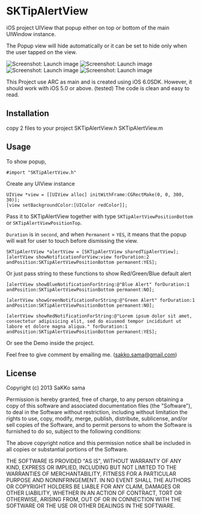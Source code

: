 SKTipAlertView
==============

iOS project UIView that popup either on top or bottom of the main UIWindow instance.

The Popup view will hide automatically or it can be set to hide only when the user tapped on the view.

![Screenshot: Launch image](https://github.com/SaKKo/SKTipAlertView/blob/master/BlueAlertScreenshot.png?raw=true)
![Screenshot: Launch image](https://github.com/SaKKo/SKTipAlertView/blob/master/GreenAlertScreenshot.png?raw=true)
![Screenshot: Launch image](https://github.com/SaKKo/SKTipAlertView/blob/master/RedAlertScreenshot.png?raw=true)
![Screenshot: Launch image](https://github.com/SaKKo/SKTipAlertView/blob/master/RedAlertMultiScreenshot.png?raw=true)

This Project use ARC as main and is created using iOS 6.0SDK.
However, it should work with iOS 5.0 or above. (tested)
The code is clean and easy to read.

Installation
------------
copy 2 files to your project
SKTipAlertView.h
SKTipAlertView.m


Usage
-----
To show popup,

    #import "SKTipAlertView.h"
  Create any UIView instance

    UIView *view = [[UIView alloc] initWithFrame:CGRectMake(0, 0, 300, 30)];
    [view setBackgroundColor:[UIColor redColor]];

  Pass it to SKTipAlertView together with type `SKTipAlertViewPositionBottom` or `SKTipAlertViewPositionTop`.

  `Duration` is in `second`, and when `Permanent` = `YES`, it means that the popup will wait for user to touch before dismissing the view.

    SKTipAlertView *alertView = [SKTipAlertView sharedTipAlertView];
    [alertView showNotificationForView:view forDuration:2 andPosition:SKTipAlertViewPositionBottom permanent:YES];

  Or just pass string to these functions to show Red/Green/Blue default alert

    [alertView showBlueNotificationForString:@"Blue Alert" forDuration:1 andPosition:SKTipAlertViewPositionBottom permanent:NO];

    [alertView showGreenNotificationForString:@"Green Alert" forDuration:1 andPosition:SKTipAlertViewPositionBottom permanent:NO];

    [alertView showRedNotificationForString:@"Lorem ipsum dolor sit amet, consectetur adipisicing elit, sed do eiusmod tempor incididunt ut labore et dolore magna aliqua." forDuration:1 andPosition:SKTipAlertViewPositionBottom permanent:YES];

Or see the Demo inside the project.


Feel free to give comment by emailing me. (sakko.sama@gmail.com)


License
-------

Copyright (c) 2013 SaKKo sama

Permission is hereby granted, free of charge, to any person obtaining a copy of this software and associated documentation files (the "Software"), to deal in the Software without restriction, including without limitation the rights to use, copy, modify, merge, publish, distribute, sublicense, and/or sell copies of the Software, and to permit persons to whom the Software is furnished to do so, subject to the following conditions:

The above copyright notice and this permission notice shall be included in all copies or substantial portions of the Software.

THE SOFTWARE IS PROVIDED "AS IS", WITHOUT WARRANTY OF ANY KIND, EXPRESS OR IMPLIED, INCLUDING BUT NOT LIMITED TO THE WARRANTIES OF MERCHANTABILITY, FITNESS FOR A PARTICULAR PURPOSE AND NONINFRINGEMENT. IN NO EVENT SHALL THE AUTHORS OR COPYRIGHT HOLDERS BE LIABLE FOR ANY CLAIM, DAMAGES OR OTHER LIABILITY, WHETHER IN AN ACTION OF CONTRACT, TORT OR OTHERWISE, ARISING FROM, OUT OF OR IN CONNECTION WITH THE SOFTWARE OR THE USE OR OTHER DEALINGS IN THE SOFTWARE.